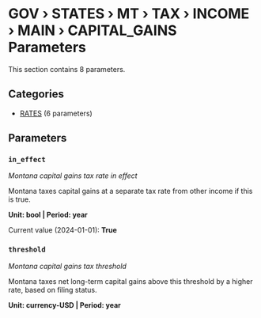 # GOV › STATES › MT › TAX › INCOME › MAIN › CAPITAL_GAINS Parameters

This section contains 8 parameters.

## Categories

- [RATES](rates/index.md) (6 parameters)

## Parameters

### `in_effect`
*Montana capital gains tax rate in effect*

Montana taxes capital gains at a separate tax rate from other income if this is true.

**Unit: bool | Period: year**

Current value (2024-01-01): **True**


### `threshold`
*Montana capital gains tax threshold*

Montana taxes net long-term capital gains above this threshold by a higher rate, based on filing status.

**Unit: currency-USD | Period: year**

